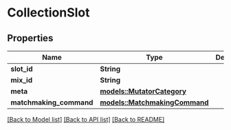 # CollectionSlot

## Properties

Name | Type | Description | Notes
------------ | ------------- | ------------- | -------------
**slot_id** | **String** |  | 
**mix_id** | **String** |  | 
**meta** | [**models::MutatorCategory**](MutatorCategory.md) |  | 
**matchmaking_command** | [**models::MatchmakingCommand**](MatchmakingCommand.md) |  | 

[[Back to Model list]](../README.md#documentation-for-models) [[Back to API list]](../README.md#documentation-for-api-endpoints) [[Back to README]](../README.md)


